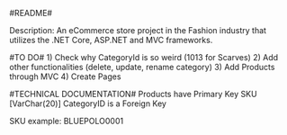 #README#

Description: An eCommerce store project in the Fashion industry that utilizes the .NET Core, ASP.NET and MVC frameworks. 

#TO DO#
    1) Check why CategoryId is so weird (1013 for Scarves)
    2) Add other functionalities (delete, update, rename category)
    3) Add Products through MVC
    4) Create Pages


#TECHNICAL DOCUMENTATION#
Products have Primary Key SKU [VarChar(20)]
CategoryID is a Foreign Key 

SKU example: BLUEPOLO0001